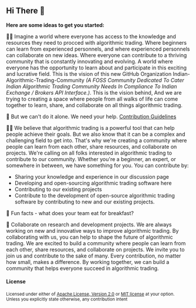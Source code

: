 ## Hi There 👋

**Here are some ideas to get you started:**

🙋‍♀️ Imagine a world where everyone has access to the knowledge and resources they need to procced with algorithmic trading. Where beginners can learn from experienced personnels, and where experienced personnels can collaborate on new ideas. Where everyone can contribute to a thriving community that is constantly innovating and evolving. A world where everyone has the opportunity to learn about and participate in this exciting and lucrative field. This is the vision of this new GitHub Organization Indian-Algorithmic-Trading-Community _(A FOSS Community Dedicated To Cater Indian Algorithmic Trading Community Needs In Compliance To Indian Exchange / Brokers API Interface.)_. This is the vision behind, And we are trying to creating a space where people from all walks of life can come together to learn, share, and collaborate on all things algorithmic trading.

🌈 But we can't do it alone. We need your help. [Contribution Guidelines](https://github.com/Indian-Algorithmic-Trading-Community/.github/blob/main/CONTRIBUTING.md)

👩‍💻 We believe that algorithmic trading is a powerful tool that can help people achieve their goals. But we also know that it can be a complex and challenging field to get into. That's why we're creating a community where people can learn from each other, share resources, and collaborate on projects. We're calling on all folks interested in algorithmic trading to contribute to our community. Whether you're a beginner, an expert, or somewhere in between, we have something for you. You can contribute by:
- Sharing your knowledge and experience in our discussion page
- Developing and open-sourcing algorithmic trading software here
- Contributing to our existing projects
- Contribute to the development of open-source algorithmic trading software by contributing to new and our existing projects.

🍿 Fun facts - what does your team eat for breakfast?

🧙 Collaborate on research and development projects. We are always working on new and innovative ways to improve algorithmic trading. By collaborating with us, you can help to shape the future of algorithmic trading. We are excited to build a community where people can learn from each other, share resources, and collaborate on projects. We invite you to join us and contribute to the sake of many. Every contribution, no matter how small, makes a difference. By working together, we can build a community that helps everyone succeed in algorithmic trading.


#### License

<sup>
Licensed under either of <a href="../LICENSE-APACHE">Apache License, Version
2.0</a> or <a href="../LICENSE-MIT">MIT license</a> at your option.
</sup>

<br>

<sub>
Unless you explicitly state otherwise, any contribution intent
